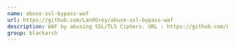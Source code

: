 ```yaml
---
name: abuse-ssl-bypass-waf
url: https://github.com/LandGrey/abuse-ssl-bypass-waf
description: WAF by abusing SSL/TLS Ciphers. URL : https://github.com/LandGrey/abuse-ssl-bypass-waf Groups : blackarch blackarch-webapp blackarch-fuzzer
group: blackarch
---
```

